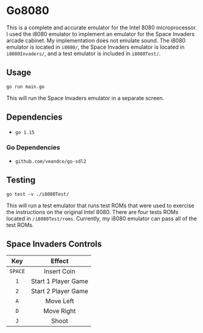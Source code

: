 # Go8080

This is a complete and accurate emulator for the Intel 8080 microprocessor. I used the i8080 emulator to implement an emulator for the Space Invaders arcade cabinet. My implementation does not emulate sound. The i8080 emulator is located in `i8080/`, the Space Invaders emulator is located in `i8080Invaders/`, and a test emulator is included in `i8080Test/`.

## Usage

`go run main.go`

This will run the Space Invaders emulator in a separate screen.

## Dependencies

- `go 1.15`

### Go Dependencies

- `github.com/veandco/go-sdl2`

## Testing

`go test -v ./i8080Test/`

This will run a test emulator that runs test ROMs that were used to exercise the instructions on the original Intel 8080. There are four tests ROMs located in `/i8080Test/roms`. Currently, my i8080 emulator can pass all of the test ROMs.

## Space Invaders Controls

|   Key   |       Effect        |
| :-----: | :-----------------: |
| `SPACE` |     Insert Coin     |
|   `1`   | Start 1 Player Game |
|   `2`   | Start 2 Player Game |
|   `A`   |      Move Left      |
|   `D`   |     Move Right      |
|   `J`   |        Shoot        |
